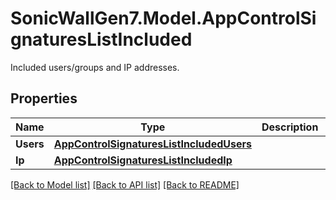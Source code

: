 # SonicWallGen7.Model.AppControlSignaturesListIncluded
Included users/groups and IP addresses.

## Properties

Name | Type | Description | Notes
------------ | ------------- | ------------- | -------------
**Users** | [**AppControlSignaturesListIncludedUsers**](AppControlSignaturesListIncludedUsers.md) |  | [optional] 
**Ip** | [**AppControlSignaturesListIncludedIp**](AppControlSignaturesListIncludedIp.md) |  | [optional] 

[[Back to Model list]](../README.md#documentation-for-models) [[Back to API list]](../README.md#documentation-for-api-endpoints) [[Back to README]](../README.md)

